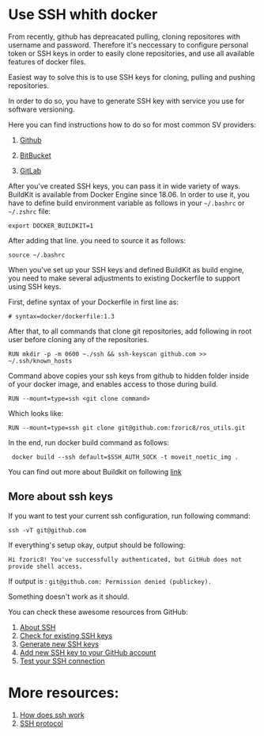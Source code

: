 # Use SSH whith docker 

From recently, github has depreacated pulling, cloning repositores 
with username and password. Therefore it's neccessary to 
configure personal token or SSH keys in order to easily clone repositories, and
use all available features of docker files. 

Easiest way to solve this is to use SSH keys for cloning, 
pulling and pushing repositories. 

In order to do so, you have to generate SSH key with service 
you use for software versioning. 

Here you can find instructions how to do so for most common SV 
providers: 

1. [Github](https://docs.github.com/en/github/authenticating-to-github/connecting-to-github-with-ssh/generating-a-new-ssh-key-and-adding-it-to-the-ssh-agent)  

2. [BitBucket](https://support.atlassian.com/bitbucket-cloud/docs/set-up-an-ssh-key/)  

3. [GitLab](https://docs.gitlab.com/ee/ssh/)  

After you've created SSH keys, you can pass it in wide 
variety of ways. BuildKit is available from Docker Engine 
since 18.06. In order to use it, you have to define 
build environment variable as follows in your `~/.bashrc` or `~/.zshrc` file: 
```
export DOCKER_BUILDKIT=1
```
After adding that line. you need to source it as follows: 
```
source ~/.bashrc
```

When you've set up your SSH keys and defined BuildKit as 
build engine, you need to make several adjustments to existing 
Dockerfile to support using SSH keys. 

First, define syntax of your Dockerfile in first line as: 
```
# syntax=docker/dockerfile:1.3
```

After that, to all commands that clone git repositories, 
add following in root user before cloning any of the repositories. 
```
RUN mkdir -p -m 0600 ~./ssh && ssh-keyscan github.com >> ~/.ssh/known_hosts
```
Command above copies your ssh keys from github to hidden folder inside 
of your docker image, and enables access to those during build. 

```
RUN --mount=type=ssh <git clone command> 
```

Which looks like: 
```
RUN --mount=type=ssh git clone git@github.com:fzoric8/ros_utils.git 
```

In the end, run docker build command as follows: 
```
 docker build --ssh default=$SSH_AUTH_SOCK -t moveit_noetic_img .
```

You can find out more about Buildkit on following [link](https://docs.docker.com/develop/develop-images/build_enhancements/) 

## More about ssh keys

If you want to test your current ssh configuration, run following command: 
```
ssh -vT git@github.com
```

If everything's setup okay, output should be following: 
```
Hi fzoric8! You've successfully authenticated, but GitHub does not provide shell access.
```

If output is : `git@github.com: Permission denied (publickey).` 

Something doesn't work as it should. 

You can check these awesome resources from GitHub:  
1. [About SSH](https://docs.github.com/en/github/authenticating-to-github/connecting-to-github-with-ssh/about-ssh)  
2. [Check for existing SSH keys](https://docs.github.com/en/github/authenticating-to-github/connecting-to-github-with-ssh/checking-for-existing-ssh-keys)  
3. [Generate new SSH keys](https://docs.github.com/en/github/authenticating-to-github/connecting-to-github-with-ssh/generating-a-new-ssh-key-and-adding-it-to-the-ssh-agent) 
4. [Add new SSH key to your GitHub account](https://docs.github.com/en/github/authenticating-to-github/connecting-to-github-with-ssh/adding-a-new-ssh-key-to-your-github-account)  
5. [Test your SSH connection](https://docs.github.com/en/github/authenticating-to-github/connecting-to-github-with-ssh/testing-your-ssh-connection)  


# More resources: 
1. [How does ssh work](https://www.hostinger.com/tutorials/ssh-tutorial-how-does-ssh-work) 
2. [SSH protocol](https://www.ssh.com/academy/ssh/protocol)
